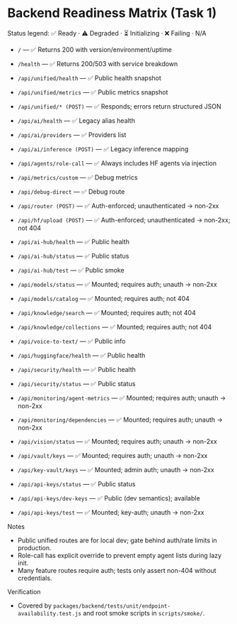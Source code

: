 # Backend Readiness Matrix (Task 1)

Status legend: ✅ Ready · ⚠️ Degraded · ⏳ Initializing · ❌ Failing · N/A

- `/` — ✅ Returns 200 with version/environment/uptime
- `/health` — ✅ Returns 200/503 with service breakdown
- `/api/unified/health` — ✅ Public health snapshot
- `/api/unified/metrics` — ✅ Public metrics snapshot
- `/api/unified/* (POST)` — ✅ Responds; errors return structured JSON
- `/api/ai/health` — ✅ Legacy alias health
- `/api/ai/providers` — ✅ Providers list
- `/api/ai/inference (POST)` — ✅ Legacy inference mapping
- `/api/agents/role-call` — ✅ Always includes HF agents via injection
- `/api/metrics/custom` — ✅ Debug metrics
- `/api/debug-direct` — ✅ Debug route
- `/api/router (POST)` — ✅ Auth-enforced; unauthenticated → non-2xx
- `/api/hf/upload (POST)` — ✅ Auth-enforced; unauthenticated → non-2xx; not 404

- `/api/ai-hub/health` — ✅ Public health
- `/api/ai-hub/status` — ✅ Public status
- `/api/ai-hub/test` — ✅ Public smoke
- `/api/models/status` — ✅ Mounted; requires auth; unauth → non-2xx
- `/api/models/catalog` — ✅ Mounted; requires auth; not 404
- `/api/knowledge/search` — ✅ Mounted; requires auth; not 404
- `/api/knowledge/collections` — ✅ Mounted; requires auth; not 404
- `/api/voice-to-text/` — ✅ Public info
- `/api/huggingface/health` — ✅ Public health

- `/api/security/health` — ✅ Public health
- `/api/security/status` — ✅ Public status
- `/api/monitoring/agent-metrics` — ✅ Mounted; requires auth; unauth → non-2xx
- `/api/monitoring/dependencies` — ✅ Mounted; requires auth; unauth → non-2xx
- `/api/vision/status` — ✅ Mounted; requires auth; unauth → non-2xx
- `/api/vault/keys` — ✅ Mounted; requires auth; unauth → non-2xx
- `/api/key-vault/keys` — ✅ Mounted; admin auth; unauth → non-2xx
- `/api/api-keys/status` — ✅ Public status
- `/api/api-keys/dev-keys` — ✅ Public (dev semantics); available
- `/api/api-keys/test` — ✅ Mounted; key-auth; unauth → non-2xx

Notes

- Public unified routes are for local dev; gate behind auth/rate limits in production.
- Role-call has explicit override to prevent empty agent lists during lazy init.
- Many feature routes require auth; tests only assert non-404 without credentials.

Verification

- Covered by `packages/backend/tests/unit/endpoint-availability.test.js` and root smoke scripts in `scripts/smoke/`.
